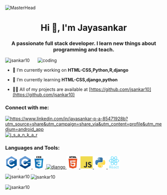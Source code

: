 ![MasterHead](https://wallpapercave.com/wp/wp11936669.gif)
<h1 align="center">Hi 👋, I'm Jayasankar</h1>
<h3 align="center">A passionate full stack developer. I learn new things about programming and teach.</h3>
<img align="right" alt="coding" width="400" src="https://raw.githubusercontent.com/chiraag-kakar/chiraag-kakar/master/hadder.gif">


<p align="left"> <img src="https://komarev.com/ghpvc/?username=jsankar10&label=Profile%20views&color=0e75b6&style=flat" alt="jsankar10" /> </p>

- 🔭 I’m currently working on **HTML-CSS,Python,R,django**

- 🌱 I’m currently learning **HTML-CSS,django,python**

- 👨‍💻 All of my projects are available at [https://github.com/jsankar10](https://github.com/jsankar10)

<h3 align="left">Connect with me:</h3>
<p align="left">
<a href="https://linkedin.com/in/https://www.linkedin.com/in/jayasankar-p-a-85471928b?utm_source=share&utm_campaign=share_via&utm_content=profile&utm_medium=android_app" target="blank"><img align="center" src="https://raw.githubusercontent.com/rahuldkjain/github-profile-readme-generator/master/src/images/icons/Social/linked-in-alt.svg" alt="https://www.linkedin.com/in/jayasankar-p-a-85471928b?utm_source=share&utm_campaign=share_via&utm_content=profile&utm_medium=android_app" height="30" width="40" /></a>
<a href="https://instagram.com/j_s_a_n_k_a_r" target="blank"><img align="center" src="https://raw.githubusercontent.com/rahuldkjain/github-profile-readme-generator/master/src/images/icons/Social/instagram.svg" alt="j_s_a_n_k_a_r" height="30" width="40" /></a>
</p>

<h3 align="left">Languages and Tools:</h3>
<p align="left"> <a href="https://www.cprogramming.com/" target="_blank" rel="noreferrer"> <img src="https://raw.githubusercontent.com/devicons/devicon/master/icons/c/c-original.svg" alt="c" width="40" height="40"/> </a> <a href="https://www.w3schools.com/cpp/" target="_blank" rel="noreferrer"> <img src="https://raw.githubusercontent.com/devicons/devicon/master/icons/cplusplus/cplusplus-original.svg" alt="cplusplus" width="40" height="40"/> </a> <a href="https://www.w3schools.com/css/" target="_blank" rel="noreferrer"> <img src="https://raw.githubusercontent.com/devicons/devicon/master/icons/css3/css3-original-wordmark.svg" alt="css3" width="40" height="40"/> </a> <a href="https://www.djangoproject.com/" target="_blank" rel="noreferrer"> <img src="https://cdn.worldvectorlogo.com/logos/django.svg" alt="django" width="40" height="40"/> </a> <a href="https://www.w3.org/html/" target="_blank" rel="noreferrer"> <img src="https://raw.githubusercontent.com/devicons/devicon/master/icons/html5/html5-original-wordmark.svg" alt="html5" width="40" height="40"/> </a> <a href="https://developer.mozilla.org/en-US/docs/Web/JavaScript" target="_blank" rel="noreferrer"> <img src="https://raw.githubusercontent.com/devicons/devicon/master/icons/javascript/javascript-original.svg" alt="javascript" width="40" height="40"/> </a> <a href="https://www.python.org" target="_blank" rel="noreferrer"> <img src="https://raw.githubusercontent.com/devicons/devicon/master/icons/python/python-original.svg" alt="python" width="40" height="40"/> </a> <a href="https://reactjs.org/" target="_blank" rel="noreferrer"> <img src="https://raw.githubusercontent.com/devicons/devicon/master/icons/react/react-original-wordmark.svg" alt="react" width="40" height="40"/> </a> </p>

<p><img align="left" src="https://github-readme-stats.vercel.app/api/top-langs?username=jsankar10&show_icons=true&locale=en&layout=compact" alt="jsankar10" /></p>

<p>&nbsp;<img align="center" src="https://github-readme-stats.vercel.app/api?username=jsankar10&show_icons=true&locale=en" alt="jsankar10" /></p>

<p><img align="center" src="https://github-readme-streak-stats.herokuapp.com/?user=jsankar10&" alt="jsankar10" /></p>
